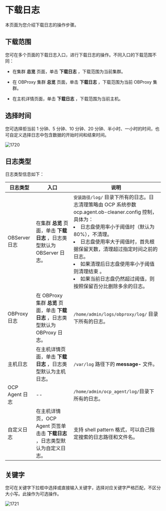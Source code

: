 下载日志 
=========================

本页面为您介绍下载日志的操作步骤。

下载范围 
-------------------------

您可在多个页面的下载日志入口，进行下载日志的操作。不同入口的下载范围不同：

* 在集群 **总览** 页面，单击 **下载日志** ，下载范围为当前集群。

  

* 在 OBProxy 集群 **总览** 页面，单击 **下载日志** ，下载范围为当前 OBProxy 集群。

  

* 在主机详情页面，单击 **下载日志** ，下载范围为当前主机。

  




选择时间 
-------------------------

您可选择拒当前 1 分钟、5 分钟、10 分钟、20 分钟、半小时、一小时的时间，也可自定义选择日志中包含数据的开始时间和结束时间。

![1720](https://help-static-aliyun-doc.aliyuncs.com/assets/img/zh-CN/6685987361/p358640.png)

日志类型 
-------------------------

日志类型信息如下：


|     日志类型     |                           入口                            |                                                                                                                                                                                                          说明                                                                                                                                                                                                           |
|--------------|---------------------------------------------------------|-----------------------------------------------------------------------------------------------------------------------------------------------------------------------------------------------------------------------------------------------------------------------------------------------------------------------------------------------------------------------------------------------------------------------|
| OBServer 日志  | 在集群 **总览** 页面，单击 **下载日志** ，日志类型默认为 OBServer 日志。         | `安装路径/log/` 目录下所有的日志。日志清理策略由 OCP 系统参数 ocp.agent.ob-cleaner.config 控制，具体为： <li> 日志盘使用率小于阈值时（默认为 80%），不清理。  </li><li> 日志盘使用率大于阈值时，首先根据保留天数，清理超过指定时间之前的日志。 </li><li> 如果清理后日志盘使用率小于阈值则清理结束 。   </li><li> 如果当前日志盘仍然超过阈值，则按照保留百分比删除多余的日志。  </li>    |
| OBProxy 日志   | 在 OBProxy 集群 **总览** 页面，单击 **下载日志** ，日志类型默认为 OBProxy 日志。 | `/home/admin/logs/obproxy/log/` 目录下所有的日志。                                                                                                                                                                                                                                                                                                                                                                             |
| 主机日志         | 在主机详情页面，单击 **下载日志** ，日志类型默认为主机日志。                       | `/var/log` 路径下的 **message-** 文件。                                                                                                                                                                                                                                                                                                                                                                                      |
| OCP Agent 日志 | --                                                      | `/home/admin/ocp_agent/log/`目录下所有的日志。                                                                                                                                                                                                                                                                                                                                                                                 |
| 自定义日志        | 在主机详情页，OCP Agent 页签单击击 **下载日志** ，日志类型默认为自定义日志。          | 支持 shell pattern 格式，可以自己指定搜索的日志路径和文件名。                                                                                                                                                                                                                                                                                                                                                                                |



关键字 
------------------------

您可在关键字下拉框中选择或直接输入关键字，选择对应关键字严格匹配，不区分大小写。此操作为可选操作。

![1721](https://help-static-aliyun-doc.aliyuncs.com/assets/img/zh-CN/6685987361/p358643.png)
